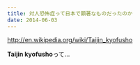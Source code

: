 ```yaml
---
title: 対人恐怖症って日本で顕著なものだったのか
date: 2014-06-03
---
```


http://en.wikipedia.org/wiki/Taijin_kyofusho

**Taijin kyofusho**って…
